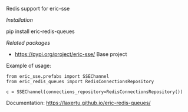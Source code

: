 Redis support for eric-sse

*Installation*

pip install eric-redis-queues

*Related packages*

* https://pypi.org/project/eric-sse/ Base project


Example of usage:

    from eric_sse.prefabs import SSEChannel
    from eric_redis_queues import RedisConnectionsRepository
    
    c = SSEChannel(connections_repository=RedisConnectionsRepository())

Documentation: https://laxertu.github.io/eric-redis-queues/
